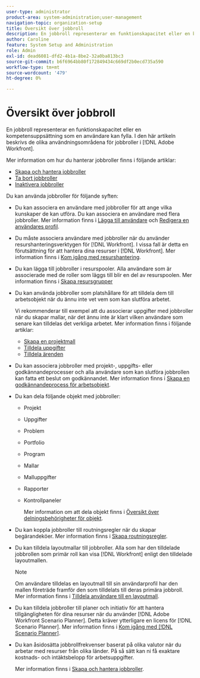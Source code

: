 ```yaml
---
user-type: administrator
product-area: system-administration;user-management
navigation-topic: organization-setup
title: Översikt över jobbroll
description: En jobbroll representerar en funktionskapacitet eller en kompetensuppsättning som en användare kan fylla. I den här artikeln beskrivs de olika användningsområdena för jobbroller i Adobe Workfront.
author: Caroline
feature: System Setup and Administration
role: Admin
exl-id: dead6081-dfd2-4b1a-8be2-32a0ba813bc3
source-git-commit: b6f6964bb80f172849434c669df2b0ecd735a590
workflow-type: tm+mt
source-wordcount: '479'
ht-degree: 0%

---
```


# Översikt över jobbroll

En jobbroll representerar en funktionskapacitet eller en kompetensuppsättning som en användare kan fylla. I den här artikeln beskrivs de olika användningsområdena för jobbroller i [!DNL Adobe Workfront].

Mer information om hur du hanterar jobbroller finns i följande artiklar:

* [Skapa och hantera jobbroller](../../../administration-and-setup/set-up-workfront/organizational-setup/create-manage-job-roles.md)
* [Ta bort jobbroller](../../../administration-and-setup/set-up-workfront/organizational-setup/delete-job-roles.md)
* [Inaktivera jobbroller](../../../administration-and-setup/set-up-workfront/organizational-setup/deactivate-job-roles.md)

Du kan använda jobbroller för följande syften:

* Du kan associera en användare med jobbroller för att ange vilka kunskaper de kan utföra. Du kan associera en användare med flera jobbroller. Mer information finns i [Lägga till användare](../../../administration-and-setup/add-users/create-and-manage-users/add-users.md) och [Redigera en användares profil](../../../administration-and-setup/add-users/create-and-manage-users/edit-a-users-profile.md).
* Du måste associera användare med jobbroller när du använder resurshanteringsverktygen för [!DNL Workfront]. I vissa fall är detta en förutsättning för att hantera dina resurser i [!DNL Workfront]. Mer information finns i [Kom igång med resurshantering](../../../resource-mgmt/resource-mgmt-overview/get-started-resource-management.md).
* Du kan lägga till jobbroller i resurspooler. Alla användare som är associerade med de roller som läggs till blir en del av resurspoolen. Mer information finns i [Skapa resursgrupper](../../../resource-mgmt/resource-planning/resource-pools/create-resource-pools.md)
* Du kan använda jobbroller som platshållare för att tilldela dem till arbetsobjekt när du ännu inte vet vem som kan slutföra arbetet.

  Vi rekommenderar till exempel att du associerar uppgifter med jobbroller när du skapar mallar, när det ännu inte är klart vilken användare som senare kan tilldelas det verkliga arbetet. Mer information finns i följande artiklar:

   * [Skapa en projektmall](../../../manage-work/projects/create-and-manage-templates/create-template.md)
   * [Tilldela uppgifter](../../../manage-work/tasks/assign-tasks/assign-tasks.md)
   * [Tilldela ärenden](../../../manage-work/issues/manage-issues/assign-issues.md)

* Du kan associera jobbroller med projekt-, uppgifts- eller godkännandeprocesser och alla användare som kan slutföra jobbrollen kan fatta ett beslut om godkännandet. Mer information finns i [Skapa en godkännandeprocess för arbetsobjekt](../../../administration-and-setup/customize-workfront/configure-approval-milestone-processes/create-approval-processes.md).
* Du kan dela följande objekt med jobbroller:

   * Projekt
   * Uppgifter
   * Problem
   * Portfolio
   * Program
   * Mallar
   * Malluppgifter
   * Rapporter
   * Kontrollpaneler

     Mer information om att dela objekt finns i [Översikt över delningsbehörigheter för objekt](../../../workfront-basics/grant-and-request-access-to-objects/sharing-permissions-on-objects-overview.md).

* Du kan koppla jobbroller till routningsregler när du skapar begärandeköer. Mer information finns i [Skapa routningsregler](../../../manage-work/requests/create-and-manage-request-queues/create-routing-rules.md).
* Du kan tilldela layoutmallar till jobbroller. Alla som har den tilldelade jobbrollen som primär roll kan visa [!DNL Workfront] enligt den tilldelade layoutmallen.

  >[!NOTE]
  >
  >Om användare tilldelas en layoutmall till sin användarprofil har den mallen företräde framför den som tilldelats till deras primära jobbroll. Mer information finns i [Tilldela användare till en layoutmall](../../../administration-and-setup/customize-workfront/use-layout-templates/assign-users-to-layout-template.md).

* Du kan tilldela jobbroller till planer och initiativ för att hantera tillgängligheten för dina resurser när du använder [!DNL Adobe Workfront Scenario Planner]. Detta kräver ytterligare en licens för [!DNL Scenario Planner]. Mer information finns i [Kom igång med  [!DNL Scenario Planner]](../../../scenario-planner/get-started-with-scenario-planning.md).
* Du kan åsidosätta jobbrollfrekvenser baserat på olika valutor när du arbetar med resurser från olika länder. På så sätt kan ni få exaktare kostnads- och intäktsbelopp för arbetsuppgifter.

  Mer information finns i [Skapa och hantera jobbroller](../../../administration-and-setup/set-up-workfront/organizational-setup/create-manage-job-roles.md).
